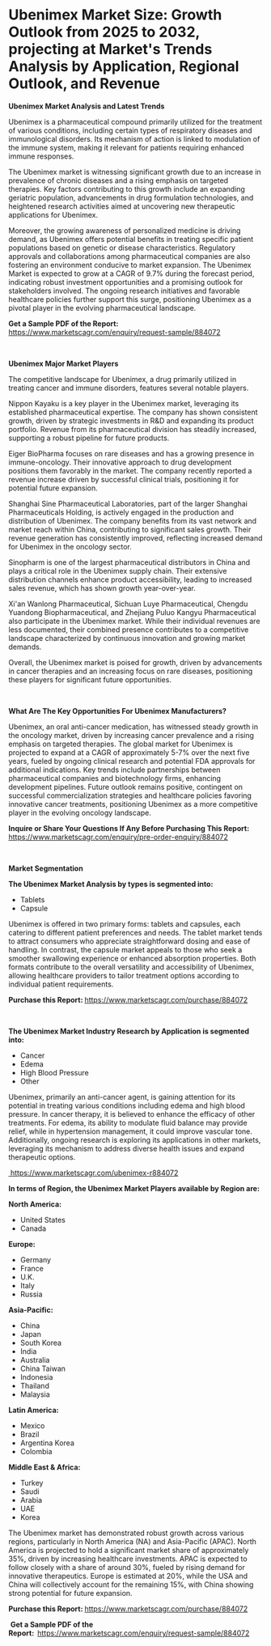 <p><h1>Ubenimex Market Size: Growth Outlook from 2025 to 2032, projecting at Market's Trends Analysis by Application, Regional Outlook, and Revenue</h1></p><p><strong>Ubenimex Market Analysis and Latest Trends</strong></p>
<p><p>Ubenimex is a pharmaceutical compound primarily utilized for the treatment of various conditions, including certain types of respiratory diseases and immunological disorders. Its mechanism of action is linked to modulation of the immune system, making it relevant for patients requiring enhanced immune responses.</p><p>The Ubenimex market is witnessing significant growth due to an increase in prevalence of chronic diseases and a rising emphasis on targeted therapies. Key factors contributing to this growth include an expanding geriatric population, advancements in drug formulation technologies, and heightened research activities aimed at uncovering new therapeutic applications for Ubenimex. </p><p>Moreover, the growing awareness of personalized medicine is driving demand, as Ubenimex offers potential benefits in treating specific patient populations based on genetic or disease characteristics. Regulatory approvals and collaborations among pharmaceutical companies are also fostering an environment conducive to market expansion. The Ubenimex Market is expected to grow at a CAGR of 9.7% during the forecast period, indicating robust investment opportunities and a promising outlook for stakeholders involved. The ongoing research initiatives and favorable healthcare policies further support this surge, positioning Ubenimex as a pivotal player in the evolving pharmaceutical landscape.</p></p>
<p><strong>Get a Sample PDF of the Report:&nbsp;</strong> <a href="https://www.marketscagr.com/enquiry/request-sample/884072?utm_campaign=1868&utm_medium=2&utm_source=Github&utm_content=ia&utm_term=19042025&utm_id=ubenimex">https://www.marketscagr.com/enquiry/request-sample/884072</a></p>
<p>&nbsp;</p>
<p><strong>Ubenimex Major Market Players</strong></p>
<p><p>The competitive landscape for Ubenimex, a drug primarily utilized in treating cancer and immune disorders, features several notable players.</p><p>Nippon Kayaku is a key player in the Ubenimex market, leveraging its established pharmaceutical expertise. The company has shown consistent growth, driven by strategic investments in R&D and expanding its product portfolio. Revenue from its pharmaceutical division has steadily increased, supporting a robust pipeline for future products.</p><p>Eiger BioPharma focuses on rare diseases and has a growing presence in immune-oncology. Their innovative approach to drug development positions them favorably in the market. The company recently reported a revenue increase driven by successful clinical trials, positioning it for potential future expansion.</p><p>Shanghai Sine Pharmaceutical Laboratories, part of the larger Shanghai Pharmaceuticals Holding, is actively engaged in the production and distribution of Ubenimex. The company benefits from its vast network and market reach within China, contributing to significant sales growth. Their revenue generation has consistently improved, reflecting increased demand for Ubenimex in the oncology sector.</p><p>Sinopharm is one of the largest pharmaceutical distributors in China and plays a critical role in the Ubenimex supply chain. Their extensive distribution channels enhance product accessibility, leading to increased sales revenue, which has shown growth year-over-year.</p><p>Xi'an Wanlong Pharmaceutical, Sichuan Luye Pharmaceutical, Chengdu Yuandong Biopharmaceutical, and Zhejiang Puluo Kangyu Pharmaceutical also participate in the Ubenimex market. While their individual revenues are less documented, their combined presence contributes to a competitive landscape characterized by continuous innovation and growing market demands.</p><p>Overall, the Ubenimex market is poised for growth, driven by advancements in cancer therapies and an increasing focus on rare diseases, positioning these players for significant future opportunities.</p></p>
<p>&nbsp;</p>
<p><strong>What Are The Key Opportunities For Ubenimex Manufacturers?</strong></p>
<p><p>Ubenimex, an oral anti-cancer medication, has witnessed steady growth in the oncology market, driven by increasing cancer prevalence and a rising emphasis on targeted therapies. The global market for Ubenimex is projected to expand at a CAGR of approximately 5-7% over the next five years, fueled by ongoing clinical research and potential FDA approvals for additional indications. Key trends include partnerships between pharmaceutical companies and biotechnology firms, enhancing development pipelines. Future outlook remains positive, contingent on successful commercialization strategies and healthcare policies favoring innovative cancer treatments, positioning Ubenimex as a more competitive player in the evolving oncology landscape.</p></p>
<p><strong>Inquire or Share Your Questions If Any Before Purchasing This Report:</strong> <a href="https://www.marketscagr.com/enquiry/pre-order-enquiry/884072?utm_campaign=1868&utm_medium=2&utm_source=Github&utm_content=ia&utm_term=19042025&utm_id=ubenimex">https://www.marketscagr.com/enquiry/pre-order-enquiry/884072</a></p>
<p>&nbsp;</p>
<p><strong>Market Segmentation</strong></p>
<p><strong>The Ubenimex Market Analysis by types is segmented into:</strong></p>
<p><ul><li>Tablets</li><li>Capsule</li></ul></p>
<p><p>Ubenimex is offered in two primary forms: tablets and capsules, each catering to different patient preferences and needs. The tablet market tends to attract consumers who appreciate straightforward dosing and ease of handling. In contrast, the capsule market appeals to those who seek a smoother swallowing experience or enhanced absorption properties. Both formats contribute to the overall versatility and accessibility of Ubenimex, allowing healthcare providers to tailor treatment options according to individual patient requirements.</p></p>
<p><strong>Purchase this Report:&nbsp;</strong><a href="https://www.marketscagr.com/purchase/884072?utm_campaign=1868&utm_medium=2&utm_source=Github&utm_content=ia&utm_term=19042025&utm_id=ubenimex">https://www.marketscagr.com/purchase/884072</a></p>
<p>&nbsp;</p>
<p><strong>The Ubenimex Market Industry Research by Application is segmented into:</strong></p>
<p><ul><li>Cancer</li><li>Edema</li><li>High Blood Pressure</li><li>Other</li></ul></p>
<p><p>Ubenimex, primarily an anti-cancer agent, is gaining attention for its potential in treating various conditions including edema and high blood pressure. In cancer therapy, it is believed to enhance the efficacy of other treatments. For edema, its ability to modulate fluid balance may provide relief, while in hypertension management, it could improve vascular tone. Additionally, ongoing research is exploring its applications in other markets, leveraging its mechanism to address diverse health issues and expand therapeutic options.</p></p>
<p><a href="https://www.marketscagr.com/ubenimex-r884072?utm_campaign=1868&utm_medium=2&utm_source=Github&utm_content=ia&utm_term=19042025&utm_id=ubenimex">&nbsp;https://www.marketscagr.com/ubenimex-r884072</a></p>
<p><strong>In terms of Region, the Ubenimex Market Players available by Region are:</strong></p>
<p>
    <p> <strong> North America: </strong>
        <ul>
            <li>United States</li>
            <li>Canada</li>
        </ul>
        </p> 
    <p> <strong> Europe: </strong>
        <ul>
            <li>Germany</li>
            <li>France</li>
            <li>U.K.</li>
            <li>Italy</li>
            <li>Russia</li>
        </ul>
        </p> 
    <p> <strong> Asia-Pacific: </strong>
        <ul>
            <li>China</li>
            <li>Japan</li>
            <li>South Korea</li>
            <li>India</li>
            <li>Australia</li>
            <li>China Taiwan</li>
            <li>Indonesia</li>
            <li>Thailand</li>
            <li>Malaysia</li>
        </ul>
        </p> 
    <p> <strong> Latin America: </strong>
        <ul>
            <li>Mexico</li>
            <li>Brazil</li>
            <li>Argentina Korea</li>
            <li>Colombia</li>
        </ul>
        </p> 
    <p> <strong> Middle East & Africa: </strong>
        <ul>
            <li>Turkey</li>
            <li>Saudi</li>
            <li>Arabia</li>
            <li>UAE</li>
            <li>Korea</li>
        </ul>
    </p>
    </p>
<p><p>The Ubenimex market has demonstrated robust growth across various regions, particularly in North America (NA) and Asia-Pacific (APAC). North America is projected to hold a significant market share of approximately 35%, driven by increasing healthcare investments. APAC is expected to follow closely with a share of around 30%, fueled by rising demand for innovative therapeutics. Europe is estimated at 20%, while the USA and China will collectively account for the remaining 15%, with China showing strong potential for future expansion.</p></p>
<p><strong>Purchase this Report: </strong><a href="https://www.marketscagr.com/purchase/884072?utm_campaign=1868&utm_medium=2&utm_source=Github&utm_content=ia&utm_term=19042025&utm_id=ubenimex">https://www.marketscagr.com/purchase/884072</a></p>
<p>&nbsp;<strong>Get a Sample PDF of the Report:&nbsp;&nbsp;</strong><a href="https://www.marketscagr.com/enquiry/request-sample/884072?utm_campaign=1868&utm_medium=2&utm_source=Github&utm_content=ia&utm_term=19042025&utm_id=ubenimex">https://www.marketscagr.com/enquiry/request-sample/884072</a></p>
<p><strong></strong></p>
<p><p></p><p></p><p></p></p>